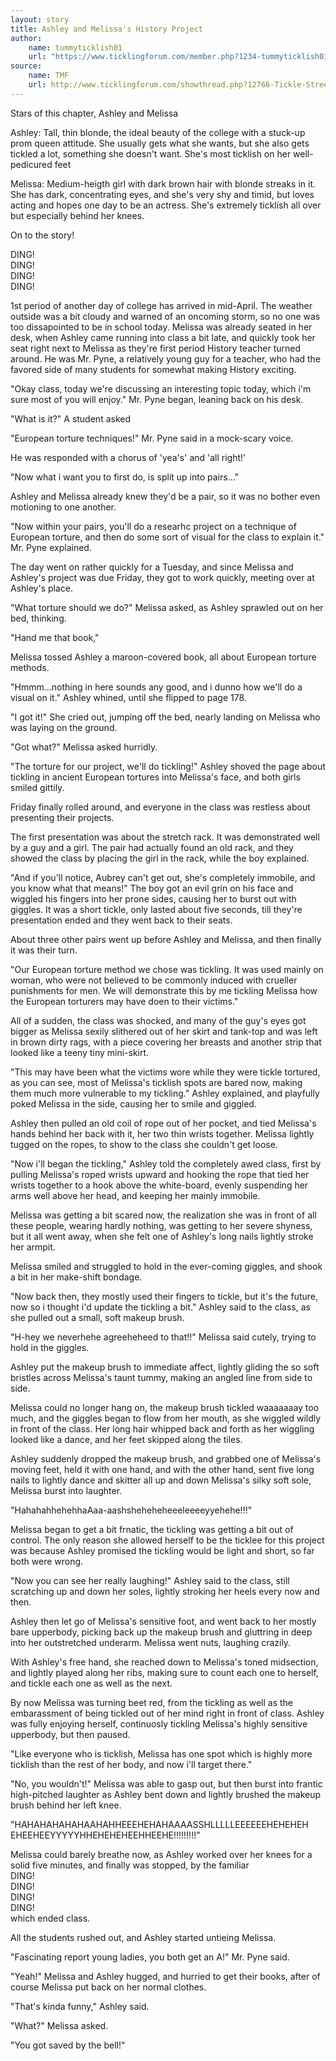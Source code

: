 ```yaml
---
layout: story
title: Ashley and Melissa's History Project
author:
    name: tummyticklish01
    url: "https://www.ticklingforum.com/member.php?1234-tummyticklish01"
source:
    name: TMF
    url: http://www.ticklingforum.com/showthread.php?12766-Tickle-Street-Ashley-and-Melissa-s-History-Project&p=70218#post70218
---
```


Stars of this chapter, Ashley and Melissa

Ashley: Tall, thin blonde, the ideal beauty of the college with a stuck-up prom queen attitude. She usually gets what she wants, but she also gets tickled a lot, something she doesn't want. She's most ticklish on her well-pedicured feet

Melissa: Medium-heigth girl with dark brown hair with blonde streaks in it. She has dark, concentrating eyes, and she's very shy and timid, but loves acting and hopes one day to be an actress. She's extremely ticklish all over but especially behind her knees.

On to the story!

DING!\
DING!\
DING!\
DING!

1st period of another day of college has arrived in mid-April. The weather outside was a bit cloudy and warned of an oncoming storm, so no one was too dissapointed to be in school today. Melissa was already seated in her desk, when Ashley came running into class a bit late, and quickly took her seat right next to Melissa as they're first period History teacher turned around. He was Mr. Pyne, a relatively young guy for a teacher, who had the favored side of many students for somewhat making History exciting.

"Okay class, today we're discussing an interesting topic today, which i'm sure most of you will enjoy." Mr. Pyne began, leaning back on his desk.

"What is it?" A student asked

"European torture techniques!" Mr. Pyne said in a mock-scary voice.

He was responded with a chorus of 'yea's' and 'all right!'

"Now what i want you to first do, is split up into pairs..."

Ashley and Melissa already knew they'd be a pair, so it was no bother even motioning to one another.

"Now within your pairs, you'll do a researhc project on a technique of European torture, and then do some sort of visual for the class to explain it." Mr. Pyne explained.

The day went on rather quickly for a Tuesday, and since Melissa and Ashley's project was due Friday, they got to work quickly, meeting over at Ashley's place.

"What torture should we do?" Melissa asked, as Ashley sprawled out on her bed, thinking.

"Hand me that book,"

Melissa tossed Ashley a maroon-covered book, all about European torture methods.

"Hmmm...nothing in here sounds any good, and i dunno how we'll do a visual on it." Ashley whined, until she flipped to page 178.

"I got it!" She cried out, jumping off the bed, nearly landing on Melissa who was laying on the ground.

"Got what?" Melissa asked hurridly.

"The torture for our project, we'll do tickling!" Ashley shoved the page about tickling in ancient European tortures into Melissa's face, and both girls smiled gittily.

Friday finally rolled around, and everyone in the class was restless about presenting their projects.

The first presentation was about the stretch rack. It was demonstrated well by a guy and a girl. The pair had actually found an old rack, and they showed the class by placing the girl in the rack, while the boy explained.

"And if you'll notice, Aubrey can't get out, she's completely immobile, and you know what that means!" The boy got an evil grin on his face and wiggled his fingers into her prone sides, causing her to burst out with giggles. It was a short tickle, only lasted about five seconds, till they're presentation ended and they went back to their seats.

About three other pairs went up before Ashley and Melissa, and then finally it was their turn.

"Our European torture method we chose was tickling. It was used mainly on woman, who were not believed to be commonly induced with crueller punishments for men. We will demonstrate this by me tickling Melissa how the European torturers may have doen to their victims."

All of a sudden, the class was shocked, and many of the guy's eyes got bigger as Melissa sexily slithered out of her skirt and tank-top and was left in brown dirty rags, with a piece covering her breasts and another strip that looked like a teeny tiny mini-skirt.

"This may have been what the victims wore while they were tickle tortured, as you can see, most of Melissa's ticklish spots are bared now, making them much more vulnerable to my tickling." Ashley explained, and playfully poked Melissa in the side, causing her to smile and giggled.

Ashley then pulled an old coil of rope out of her pocket, and tied Melissa's hands behind her back with it, her two thin wrists together. Melissa lightly tugged on the ropes, to show to the class she couldn't get loose.

"Now i'll began the tickling," Ashley told the completely awed class, first by pulling Melissa's roped wrists upward and hooking the rope that tied her wrists together to a hook above the white-board, evenly suspending her arms well above her head, and keeping her mainly immobile.

Melissa was getting a bit scared now, the realization she was in front of all these people, wearing hardly nothing, was getting to her severe shyness, but it all went away, when she felt one of Ashley's long nails lightly stroke her armpit.

Melissa smiled and struggled to hold in the ever-coming giggles, and shook a bit in her make-shift bondage.

"Now back then, they mostly used their fingers to tickle, but it's the future, now so i thought i'd update the tickling a bit." Ashley said to the class, as she pulled out a small, soft makeup brush.

"H-hey we neverhehe agreeheheed to that!!" Melissa said cutely, trying to hold in the giggles.

Ashley put the makeup brush to immediate affect, lightly gliding the so soft bristles across Melissa's taunt tummy, making an angled line from side to side.

Melissa could no longer hang on, the makeup brush tickled waaaaaaay too much, and the giggles began to flow from her mouth, as she wiggled wildly in front of the class. Her long hair whipped back and forth as her wiggling looked like a dance, and her feet skipped along the tiles.

Ashley suddenly dropped the makeup brush, and grabbed one of Melissa's moving feet, held it with one hand, and with the other hand, sent five long nails to lightly dance and skitter all up and down Melissa's silky soft sole, Melissa burst into laughter.

"HahahahhehehhaAaa-aashsheheheheeeleeeeyyehehe!!!"

Melissa began to get a bit frnatic, the tickling was getting a bit out of control. The only reason she allowed herself to be the ticklee for this project was because Ashley promised the tickling would be light and short, so far both were wrong.

"Now you can see her really laughing!" Ashley said to the class, still scratching up and down her soles, lightly stroking her heels every now and then.

Ashley then let go of Melissa's sensitive foot, and went back to her mostly bare upperbody, picking back up the makeup brush and gluttring in deep into her outstretched underarm. Melissa went nuts, laughing crazily.

With Ashley's free hand, she reached down to Melissa's toned midsection, and lightly played along her ribs, making sure to count each one to herself, and tickle each one as well as the next.

By now Melissa was turning beet red, from the tickling as well as the embarassment of being tickled out of her mind right in front of class.
Ashley was fully enjoying herself, continuosly tickling Melissa's highly sensitive upperbody, but then paused.

"Like everyone who is ticklish, Melissa has one spot which is highly more ticklish than the rest of her body, and now i'll target there."

"No, you wouldn't!" Melissa was able to gasp out, but then burst into frantic high-pitched laughter as Ashley bent down and lightly brushed the makeup brush behind her left knee.

"HAHAHAHAHAHAAHAHHEEEHEHAHAAAASSHLLLLLEEEEEEHEHEHEH EHEEHEEYYYYYHHEHEHEHEEHHEEHE!!!!!!!!!"

Melissa could barely breathe now, as Ashley worked over her knees for a solid five minutes, and finally was stopped, by the familiar\
DING!\
DING!\
DING!\
DING!\
which ended class.

All the students rushed out, and Ashley started untieing Melissa.

"Fascinating report young ladies, you both get an A!" Mr. Pyne said.

"Yeah!" Melissa and Ashley hugged, and hurried to get their books, after of course Melissa put back on her normal clothes.

"That's kinda funny," Ashley said.

"What?" Melissa asked.

"You got saved by the bell!"